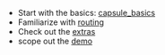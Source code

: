 - Start with the basics: [capsule_basics](https://github.com/iosio/capsule/tree/master/docs/basics) 
- Familiarize with [routing](https://github.com/iosio/capsule/tree/master/docs/routing)
- Check out the [extras](https://github.com/iosio/capsule/blob/master/docs/extras.md)
- scope out the [demo](https://github.com/iosio/capsule/tree/master/demo/src)
